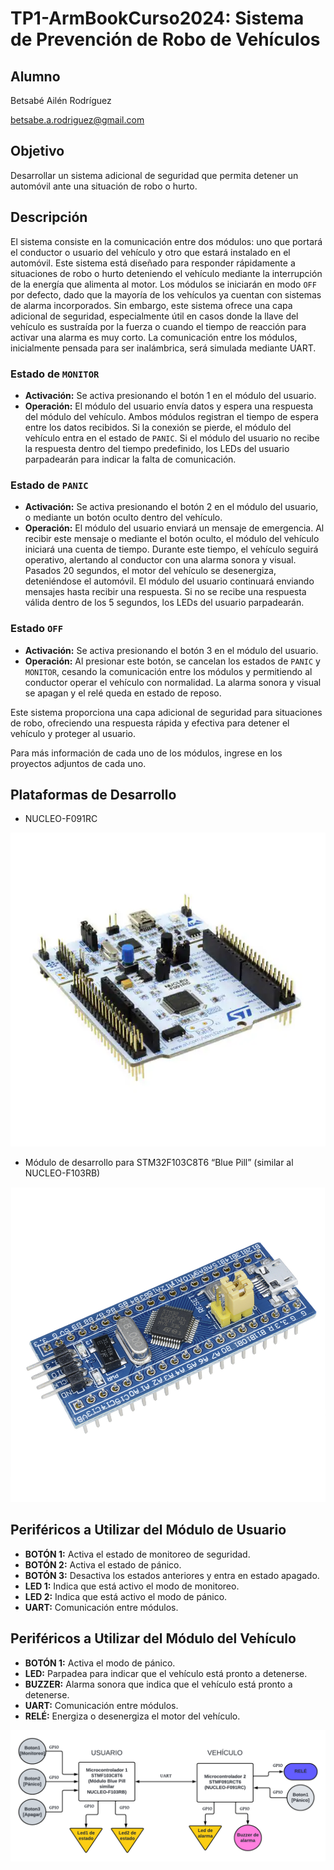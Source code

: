 # TP1-ArmBookCurso2024: Sistema de Prevención de Robo de Vehículos

## Alumno
Betsabé Ailén Rodríguez

betsabe.a.rodriguez@gmail.com

## Objetivo
Desarrollar un sistema adicional de seguridad que permita detener un automóvil ante una situación de robo o hurto.

## Descripción

El sistema consiste en la comunicación entre dos módulos: uno que portará el conductor o usuario del vehículo y otro que estará instalado en el automóvil. Este sistema está diseñado para responder rápidamente a situaciones de robo o hurto deteniendo el vehículo mediante la interrupción de la energía que alimenta al motor. Los módulos se iniciarán en modo `OFF` por defecto, dado que la mayoría de los vehículos ya cuentan con sistemas de alarma incorporados. Sin embargo, este sistema ofrece una capa adicional de seguridad, especialmente útil en casos donde la llave del vehículo es sustraída por la fuerza o cuando el tiempo de reacción para activar una alarma es muy corto. La comunicación entre los módulos, inicialmente pensada para ser inalámbrica, será simulada mediante UART.

### Estado de `MONITOR`
- **Activación:** Se activa presionando el botón 1 en el módulo del usuario.
- **Operación:** El módulo del usuario envía datos y espera una respuesta del módulo del vehículo. Ambos módulos registran el tiempo de espera entre los datos recibidos. Si la conexión se pierde, el módulo del vehículo entra en el estado de `PANIC`. Si el módulo del usuario no recibe la respuesta dentro del tiempo predefinido, los LEDs del usuario parpadearán para indicar la falta de comunicación.

### Estado de `PANIC`
- **Activación:** Se activa presionando el botón 2 en el módulo del usuario, o mediante un botón oculto dentro del vehículo.
- **Operación:** El módulo del usuario enviará un mensaje de emergencia. Al recibir este mensaje o mediante el botón oculto, el módulo del vehículo iniciará una cuenta de tiempo. Durante este tiempo, el vehículo seguirá operativo, alertando al conductor con una alarma sonora y visual. Pasados 20 segundos, el motor del vehículo se desenergiza, deteniéndose el automóvil. El módulo del usuario continuará enviando mensajes hasta recibir una respuesta. Si no se recibe una respuesta válida dentro de los 5 segundos, los LEDs del usuario parpadearán. 

### Estado `OFF`
- **Activación:** Se activa presionando el botón 3 en el módulo del usuario.
- **Operación:** Al presionar este botón, se cancelan los estados de `PANIC` y `MONITOR`, cesando la comunicación entre los módulos y permitiendo al conductor operar el vehículo con normalidad. La alarma sonora y visual se apagan y el relé queda en estado de reposo.

Este sistema proporciona una capa adicional de seguridad para situaciones de robo, ofreciendo una respuesta rápida y efectiva para detener el vehículo y proteger al usuario.

Para más información de cada uno de los módulos, ingrese en los proyectos adjuntos de cada uno.

## Plataformas de Desarrollo
- NUCLEO-F091RC

![NUCLEO](Images/NUCLEO-F091RC.png)

- Módulo de desarrollo para STM32F103C8T6 “Blue Pill” (similar al NUCLEO-F103RB)

![BLUE PILL](Images/BLUE-PILL.jpg)

## Periféricos a Utilizar del Módulo de Usuario
- **BOTÓN 1:** Activa el estado de monitoreo de seguridad.
- **BOTÓN 2:** Activa el estado de pánico.
- **BOTÓN 3:** Desactiva los estados anteriores y entra en estado apagado.
- **LED 1:** Indica que está activo el modo de monitoreo.
- **LED 2:** Indica que está activo el modo de pánico.
- **UART:** Comunicación entre módulos.

## Periféricos a Utilizar del Módulo del Vehículo
- **BOTÓN 1:** Activa el modo de pánico.
- **LED:** Parpadea para indicar que el vehículo está pronto a detenerse.
- **BUZZER:** Alarma sonora que indica que el vehículo está pronto a detenerse.
- **UART:** Comunicación entre módulos.
- **RELÉ:** Energiza o desenergiza el motor del vehículo.

![Diagrama del sistema](Images/Diagrama.png)

